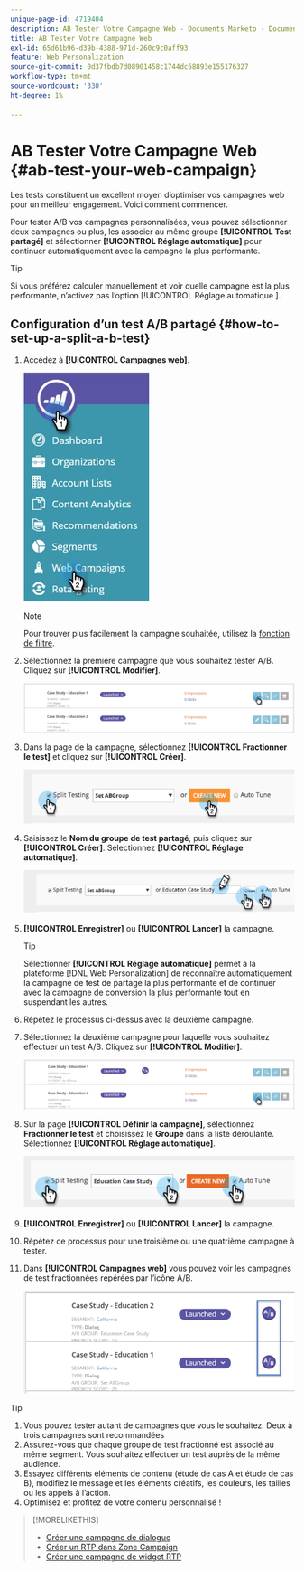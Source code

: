 ```yaml
---
unique-page-id: 4719404
description: AB Tester Votre Campagne Web - Documents Marketo - Documentation Du Produit
title: AB Tester Votre Campagne Web
exl-id: 65d61b96-d39b-4388-971d-260c9c0aff93
feature: Web Personalization
source-git-commit: 0d37fbdb7d08901458c1744dc68893e155176327
workflow-type: tm+mt
source-wordcount: '330'
ht-degree: 1%

---
```


# AB Tester Votre Campagne Web {#ab-test-your-web-campaign}

Les tests constituent un excellent moyen d’optimiser vos campagnes web pour un meilleur engagement. Voici comment commencer.

Pour tester A/B vos campagnes personnalisées, vous pouvez sélectionner deux campagnes ou plus, les associer au même groupe **[!UICONTROL Test partagé]** et sélectionner **[!UICONTROL Réglage automatique]** pour continuer automatiquement avec la campagne la plus performante.

>[!TIP]
>
>Si vous préférez calculer manuellement et voir quelle campagne est la plus performante, n’activez pas l’option [!UICONTROL  Réglage automatique ].

## Configuration d’un test A/B partagé {#how-to-set-up-a-split-a-b-test}

1. Accédez à **[!UICONTROL Campagnes web]**.

   ![](assets/web-campaigns-hand-2.jpg)

   >[!NOTE]
   >
   >Pour trouver plus facilement la campagne souhaitée, utilisez la [fonction de filtre](/help/marketo/product-docs/web-personalization/working-with-web-campaigns/filter-web-campaigns.md).

1. Sélectionnez la première campagne que vous souhaitez tester A/B. Cliquez sur **[!UICONTROL Modifier]**.

   ![](assets/image2016-11-4-13-3a46-3a37.png)

1. Dans la page de la campagne, sélectionnez **[!UICONTROL Fractionner le test]** et cliquez sur **[!UICONTROL Créer]**.

   ![](assets/image2014-11-26-16-3a47-3a18.png)

1. Saisissez le **Nom du groupe de test partagé**, puis cliquez sur **[!UICONTROL Créer]**. Sélectionnez **[!UICONTROL Réglage automatique]**.

   ![](assets/image2014-11-26-16-3a52-3a24.png)

1. **[!UICONTROL Enregistrer]** ou **[!UICONTROL Lancer]** la campagne.

   >[!TIP]
   >
   >Sélectionner **[!UICONTROL Réglage automatique]** permet à la plateforme [!DNL Web Personalization] de reconnaître automatiquement la campagne de test de partage la plus performante et de continuer avec la campagne de conversion la plus performante tout en suspendant les autres.

1. Répétez le processus ci-dessus avec la deuxième campagne.

1. Sélectionnez la deuxième campagne pour laquelle vous souhaitez effectuer un test A/B. Cliquez sur **[!UICONTROL Modifier]**.

   ![](assets/image2016-11-4-13-3a51-3a39.png)

1. Sur la page **[!UICONTROL Définir la campagne]**, sélectionnez **Fractionner le test** et choisissez le **Groupe** dans la liste déroulante. Sélectionnez **[!UICONTROL Réglage automatique]**.

   ![](assets/image2014-11-26-17-3a2-3a17.png)

1. **[!UICONTROL Enregistrer]** ou **[!UICONTROL Lancer]** la campagne.

1. Répétez ce processus pour une troisième ou une quatrième campagne à tester.

1. Dans **[!UICONTROL Campagnes web]** vous pouvez voir les campagnes de test fractionnées repérées par l’icône A/B.

   ![](assets/image2016-11-4-13-3a55-3a5.png)

>[!TIP]
>
>1. Vous pouvez tester autant de campagnes que vous le souhaitez. Deux à trois campagnes sont recommandées
>1. Assurez-vous que chaque groupe de test fractionné est associé au même segment. Vous souhaitez effectuer un test auprès de la même audience.
>1. Essayez différents éléments de contenu (étude de cas A et étude de cas B), modifiez le message et les éléments créatifs, les couleurs, les tailles ou les appels à l’action.
>1. Optimisez et profitez de votre contenu personnalisé !

>[!MORELIKETHIS]
>
>* [Créer une campagne de dialogue](/help/marketo/product-docs/web-personalization/working-with-web-campaigns/create-a-new-dialog-web-campaign.md)
>* [Créer un RTP dans Zone Campaign](/help/marketo/product-docs/web-personalization/working-with-web-campaigns/create-a-new-in-zone-web-campaign.md)
>* [Créer une campagne de widget RTP](/help/marketo/product-docs/web-personalization/working-with-web-campaigns/create-a-new-widget-web-campaign.md)
